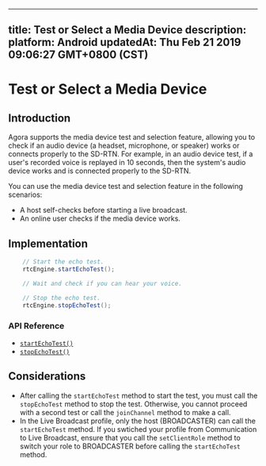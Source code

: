 
---
title: Test or Select a Media Device
description: 
platform: Android
updatedAt: Thu Feb 21 2019 09:06:27 GMT+0800 (CST)
---
# Test or Select a Media Device
## Introduction

Agora supports the media device test and selection feature, allowing you to check if an audio device (a headset, microphone, or speaker) works or connects properly to the SD-RTN. For example, in an audio device test, if a user's recorded voice is replayed in 10 seconds, then the system's audio device works and is connected properly to the SD-RTN.

You can use the media device test and selection feature in the following scenarios:

- A host self-checks before starting a live broadcast.
- An online user checks if the media device works.

## Implementation

```Java
	// Start the echo test. 
	rtcEngine.startEchoTest();

	// Wait and check if you can hear your voice.

	// Stop the echo test. 
	rtcEngine.stopEchoTest();
```

### API Reference

- [`startEchoTest()`](https://docs.agora.io/en/Video/API%20Reference/java/classio_1_1agora_1_1rtc_1_1_rtc_engine.html#ac93b84c9ebbb32f5ee304732804ec1b9)
- [`stopEchoTest()`](https://docs.agora.io/en/Video/API%20Reference/java/classio_1_1agora_1_1rtc_1_1_rtc_engine.html#a01b8067275003c011f6d81bb41ee0fe1)

## Considerations

- After calling the `startEchoTest` method to start the test, you must call the `stopEchoTest` method to stop the test. Otherwise, you cannot proceed with a second test or call the `joinChannel` method to make a call. 
- In the Live Broadcast profile, only the host (BROADCASTER) can call the `startEchoTest` method. If you swtiched your profile from Communication to Live Broadcast, ensure that you call the `setClientRole` method to switch your role to BROADCASTER before calling the `startEchoTest` method.
